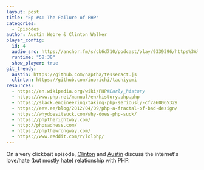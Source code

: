 ```yaml
---
layout: post
title: "Ep #4: The Failure of PHP"
categories:
  - Episodes
author: Austin Webre & Clinton Walker
player_config:
  id: 4
  audio_src: https://anchor.fm/s/cb6d710/podcast/play/9339396/https%3A%2F%2Fd3ctxlq1ktw2nl.cloudfront.net%2Fstaging%2F2020-01-15%2Fc650aa7bca23a327c1eb5a0e1d202325.m4a
  runtime: "58:38"
  show_player: true
git_trendy:
  austin: https://github.com/naptha/tesseract.js
  clinton: https://github.com/inorichi/tachiyomi
resources:
  - https://en.wikipedia.org/wiki/PHP#Early_history
  - https://www.php.net/manual/en/history.php.php
  - https://slack.engineering/taking-php-seriously-cf7a60065329
  - https://eev.ee/blog/2012/04/09/php-a-fractal-of-bad-design/
  - https://whydoesitsuck.com/why-does-php-suck/
  - https://phptherightway.com/
  - http://phpsadness.com/
  - https://phpthewrongway.com/
  - https://www.reddit.com/r/lolphp/
---
```


On a very clickbait episode, [Clinton](https://twitter.com/clintonjwalker) and [Austin](https://twitter.com/austinwebre) discuss the internet's love/hate (but mostly hate) relationship with PHP.
